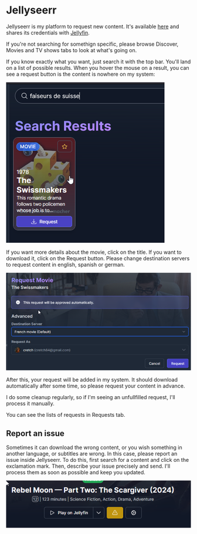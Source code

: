 # Jellyseerr
Jellyseerr is my platform to request new content. It's available [here](https://jellyseerr.ktgn.net/) and shares its credentials with [Jellyfin](/jellyfin).

If you're not searching for somethign specific, please browse Discover, Movies and TV shows tabs to look at what's going on.

If you know exactly what you want, just search it with the top bar. You'll land on a list of possible results. When you hover the mouse on a result, you can see a request button is the content is nowhere on my system:

![results.png](attachments/results.png)

If you want more details about the movie, click on the title. If you want to download it, click on the Request button. Please change destination servers to request content in english, spanish or german. 

![results2.png](attachments/results2.png)

After this, your request will be added in my system. It should download automatically after some time, so please request your content in advance.

I do some cleanup regularly, so if I'm seeing an unfullfilled request, I'll process it manually. 

You can see the lists of requests in Requests tab.

## Report an issue 
Sometimes it can download the wrong content, or you wish something in another language, or subtitles are wrong. In this case, please report an issue inside Jellyseerr. To do this, first search for a content and click on the exclamation mark. Then, describe your issue precisely and send. I'll process them as soon as possible and keep you updated. 

![issue1.png](attachments/issue1.png)